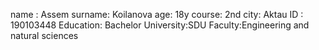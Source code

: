 
name : Assem
surname: Koilanova
age: 18y
course: 2nd
city: Aktau
ID : 190103448
Education: Bachelor
University:SDU
Faculty:Engineering and natural sciences
